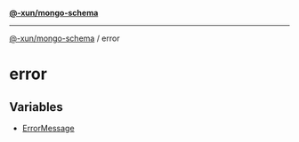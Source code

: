 [**@-xun/mongo-schema**](../README.md)

***

[@-xun/mongo-schema](../README.md) / error

# error

## Variables

- [ErrorMessage](variables/ErrorMessage.md)
